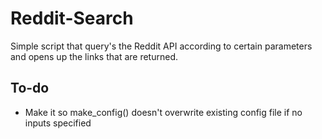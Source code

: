 # Reddit-Search
Simple script that query's the Reddit API according to certain parameters and opens up the links that are returned. 

## To-do
* Make it so make_config() doesn't overwrite existing config file if no inputs specified 
